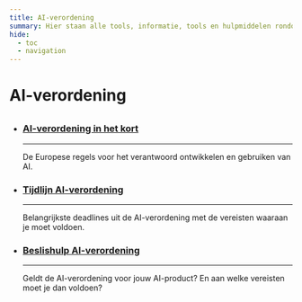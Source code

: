 ```yaml
---
title: AI-verordening
summary: Hier staan alle tools, informatie, tools en hulpmiddelen rondom de AI-verordening.
hide:
  - toc
  - navigation
---
```

# AI-verordening


<div style="margin-top:32px;" class="grid cards" markdown>


-   ### [AI-verordening in het kort](ai-verordening-in-het-kort.md)

    ---

    De Europese regels voor het verantwoord ontwikkelen en gebruiken van AI.

-   ### [Tijdlijn AI-verordening](tijdlijn-ai-verordening.md)

    ---

    Belangrijkste deadlines uit de AI-verordening met de vereisten waaraan je moet voldoen.


-   ### <a onclick="showModal(event, 'beslishulp AI-verordening', {redirectUrl: '../voldoen-aan-wetten-en-regels/vereisten/'})" onkeydown="if(event.key === 'Enter' || event.key === ' ') { event.preventDefault(); showModal(event, 'beslishulp AI-verordening', {redirectUrl: '../voldoen-aan-wetten-en-regels/vereisten/'}); }" href="../voldoen-aan-wetten-en-regels/vereisten/index.md">Beslishulp AI-verordening</a>

    ---

    Geldt de AI-verordening voor jouw AI-product? En aan welke vereisten moet je dan voldoen?


</div>
